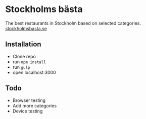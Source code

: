 # Stockholms bästa

The best restaurants in Stockholm based on selected categories. [stockholmsbasta.se](http://www.stockholmsbasta.se)

## Installation

- Clone repo
- run `npm install`
- run `gulp`
- open localhost:3000

## Todo

- Browser testing
- Add more categories
- Device testing